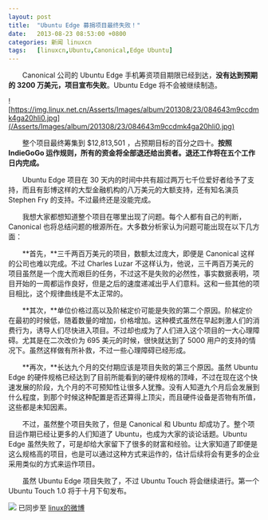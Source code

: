 ```yaml
---
layout: post
title:	"Ubuntu Edge 募捐项目最终失败！"
date:	2013-08-23 08:53:00 +0800 
categories:	新闻 linuxcn 
tags:	[linuxcn,Ubuntu,Canonical,Edge Ubuntu]
---
```



　　Canonical 公司的 Ubuntu Edge 手机筹资项目期限已经到达，**没有达到预期的 3200 万美元，项目宣布失败**。Ubuntu Edge 将不会被继续制造。


![https://img.linux.net.cn/Asserts/Images/album/201308/23/084643m9ccdmk4ga20hli0.jpg](/Asserts/Images/album/201308/23/084643m9ccdmk4ga20hli0.jpg)


　　整个项目最终筹集到 $12,813,501 ，占预期目标的百分之四十。**按照 IndieGoGo 运作规则，所有的资金将全部退还给出资者。退还工作将在五个工作日内完成。**


　　Ubuntu Edge 项目在 30 天内的时间中共有超过两万七千位爱好者给予了支持，而且有彭博这样的大型金融机构的八万美元的大额支持，还有知名演员 Stephen Fry 的支持。不过最终还是没能完成。


　　我想大家都想知道整个项目在哪里出现了问题。每个人都有自己的判断，Canonical 也将总结问题的根源所在。大多数分析家认为问题可能出现在以下几方面：


　　**首先，**三千两百万美元的项目，数额太过庞大，即便是 Canonical 这样的公司也难以完成。不过 Charles Luzar 不这样认为，他说，三千两百万美元的项目虽然是一个庞大而艰巨的任务，不过这不是失败的必然性，事实数据表明，项目开始的一周都运作良好，但是之后的速度递减出乎人们意料。这和一些其他的项目相比，这个规律曲线是不太正常的。


　　**其次，**单位价格过高以及阶梯定价可能是失败的第二个原因。阶梯定价在最初的时候低，随着数量的增加，价格增加。这种模式虽然在早起刺激人们的消费行为，诱导人们尽快进入项目。不过却也成为了人们进入这个项目的一大心理障碍。尤其是在二次改价为 695 美元的时候，很快就达到了 5000 用户的支持的情况下。虽然这样做有所补救，不过一些心理障碍已经形成。


　　**再次，**长达九个月的交付期应该是项目失败的第三个原因。虽然 Ubuntu Edge 的硬件规格已经达到了目前所能看到的硬件规格的顶峰，不过在现在这个快速发展的阶段，九个月的不可预知性让很多人犹豫。没有人知道九个月后会发展到什么程度，到那个时候这种配置是否还算得上顶尖，而且硬件设备是否物有所值，这些都是未知因素。


　　不过，虽然整个项目失败了，但是 Canonical 和 Ubuntu 却成功了。整个项目运作期已经让更多的人们知道了 Ubuntu，也成为大家的谈论话题。Ubuntu Edge 虽然失败了，可是却给大家留下了很多的财富和经验。让大家知道了即便是这么规格高的项目，也是可以通过这种方式来运作的，估计后续将会有更多的企业采用类似的方式来运作项目。


　　虽然 Ubuntu Edge 项目失败了，不过 Ubuntu Touch 将会继续进行。第一个 Ubuntu Touch 1.0 将于十月下旬发布。


![](https://img.linux.net.cn/xwb/images/bgimg/icon_logo.png) 已同步至 [linux的微博](http://weibo.com/1772191555/A628i2q5N)
